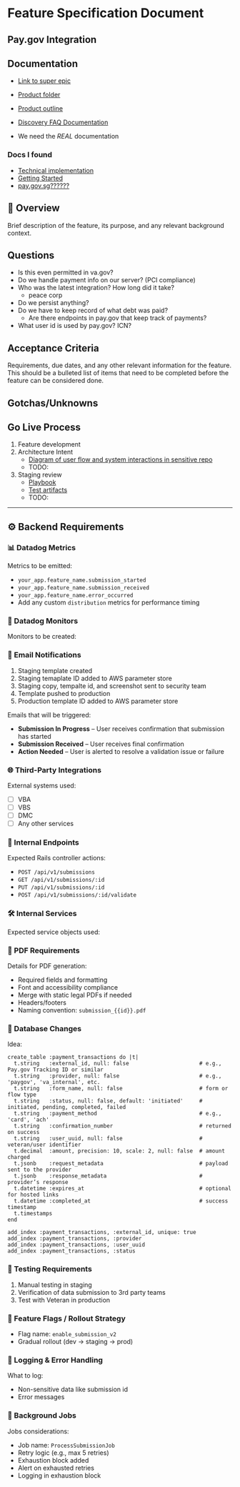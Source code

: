 # Feature Specification Document

## Pay.gov Integration

## Documentation
* [Link to super epic](https://github.com/department-of-veterans-affairs/va.gov-team/issues/105733)
* [Product folder](https://github.com/department-of-veterans-affairs/va.gov-team/tree/master/products/Debt%20Resolution/Pay.gov%20for%20Benefit%20Overpayment%20Debt%20Payments)
* [Product outline](https://github.com/department-of-veterans-affairs/va.gov-team/blob/master/products/Debt%20Resolution/Pay.gov%20for%20Benefit%20Overpayment%20Debt%20Payments/product%20outline.md)
* [Discovery FAQ Documentation](https://github.com/department-of-veterans-affairs/va.gov-team/blob/master/products/Debt%20Resolution/Pay.gov%20for%20Benefit%20Overpayment%20Debt%20Payments/Discovery%20FAQ%20Document.md)

* We need the _REAL_ documentation

### Docs I found
* [Technical implementation](https://imlive.s3.amazonaws.com/Federal%20Government/ID82112911311871723120403732303947743906/ESM%20RFI_Attachment%204_Pay.Gov%20Technical%20Overview.pdf?utm_source=chatgpt.com)
* [Getting Started](https://www.fiscal.treasury.gov/pay.gov/getting-started.html?utm_source=chatgpt.com)
* [pay.gov.sg??????](https://guide.pay.gov.sg/)

## 🧭 Overview
Brief description of the feature, its purpose, and any relevant background context.

## Questions
* Is this even permitted in va.gov?
* Do we handle payment info on our server? (PCI compliance)
* Who was the latest integration? How long did it take?
  * peace corp
* Do we persist anything?
* Do we have to keep record of what debt was paid?
  * Are there endpoints in pay.gov that keep track of payments?
* What user id is used by pay.gov? ICN?

## Acceptance Criteria
Requirements, due dates, and any other relevant information for the feature. This should be a bulleted list of items that need to be completed before the feature can be considered done.


## Gotchas/Unknowns


## Go Live Process
1. Feature development
2. Architecture Intent
   * [Diagram of user flow and system interactions in sensitive repo](https://github.com/department-of-veterans-affairs/va.gov-team-sensitive/tree/master/platform/engineering/collaboration-cycle/architecture-intent/diagrams)
   *  TODO:
2. Staging review
   * [Playbook](https://github.com/department-of-veterans-affairs/va.gov-team-sensitive/commit/0e27a4d5a95c4d96e30e4f9e4e3c41ef43262606)
   * [Test artifacts](https://github.com/department-of-veterans-affairs/va.gov-team-sensitive/commit/cc6647dc004af407ba8a9b6f8849ac1897d023e6)
   * TODO:

---

## ⚙️ Backend Requirements

### 📊 Datadog Metrics
Metrics to be emitted:
- `your_app.feature_name.submission_started`
- `your_app.feature_name.submission_received`
- `your_app.feature_name.error_occurred`
- Add any custom `distribution` metrics for performance timing

### 🔔 Datadog Monitors
Monitors to be created:

### 📧 Email Notifications
1. Staging template created
2. Staging temaplate ID added to AWS parameter store
3. Staging copy, tempalte id, and screenshot sent to security team
4. Template pushed to production
5. Production template ID added to AWS parameter store

Emails that will be triggered:
- **Submission In Progress** – User receives confirmation that submission has started
- **Submission Received** – User receives final confirmation
- **Action Needed** – User is alerted to resolve a validation issue or failure

### 🌐 Third-Party Integrations
External systems used:
- [ ] VBA
- [ ] VBS
- [ ] DMC
- [ ] Any other services

### 🔁 Internal Endpoints
Expected Rails controller actions:
- `POST /api/v1/submissions`
- `GET /api/v1/submissions/:id`
- `PUT /api/v1/submissions/:id`
- `POST /api/v1/submissions/:id/validate`

### 🛠 Internal Services
Expected service objects used:

### 🧾 PDF Requirements
Details for PDF generation:
- Required fields and formatting
- Font and accessibility compliance
- Merge with static legal PDFs if needed
- Headers/footers
- Naming convention: `submission_{{id}}.pdf`

### 💾 Database Changes
Idea:
```
create_table :payment_transactions do |t|
  t.string   :external_id, null: false                      # e.g., Pay.gov Tracking ID or similar
  t.string   :provider, null: false                         # e.g., 'paygov', 'va_internal', etc.
  t.string   :form_name, null: false                        # form or flow type
  t.string   :status, null: false, default: 'initiated'     # initiated, pending, completed, failed
  t.string   :payment_method                                # e.g., 'card', 'ach'
  t.string   :confirmation_number                           # returned on success
  t.string   :user_uuid, null: false                        # veteran/user identifier
  t.decimal  :amount, precision: 10, scale: 2, null: false  # amount charged
  t.jsonb    :request_metadata                              # payload sent to the provider
  t.jsonb    :response_metadata                             # provider’s response
  t.datetime :expires_at                                    # optional for hosted links
  t.datetime :completed_at                                  # success timestamp
  t.timestamps
end

add_index :payment_transactions, :external_id, unique: true
add_index :payment_transactions, :provider
add_index :payment_transactions, :user_uuid
add_index :payment_transactions, :status
```

### 🧪 Testing Requirements
1. Manual testing in staging
2. Verification of data submission to 3rd party teams
3. Test with Veteran in production

### 🧱 Feature Flags / Rollout Strategy
- Flag name: `enable_submission_v2`
- Gradual rollout (dev → staging → prod)

### 📁 Logging & Error Handling
What to log:
- Non-sensitive data like submission id
- Error messages

### 🧵 Background Jobs
Jobs considerations:
- Job name: `ProcessSubmissionJob`
- Retry logic (e.g., max 5 retries)
- Exhaustion block added
- Alert on exhausted retries
- Logging in exhaustion block
